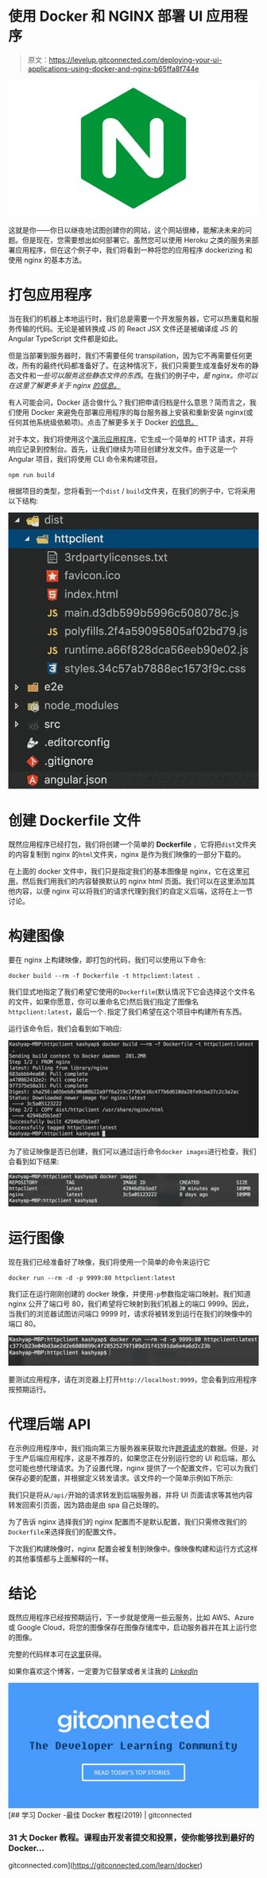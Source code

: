 # 使用 Docker 和 NGINX 部署 UI 应用程序

> 原文：<https://levelup.gitconnected.com/deploying-your-ui-applications-using-docker-and-nginx-b65ffa8f744e>

![](img/2437199148520f2b7c4057bbc5c6b4b1.png)

这就是你——你日以继夜地试图创建你的网站，这个网站很棒，能解决未来的问题。但是现在，您需要想出如何部署它。虽然您可以使用 Heroku 之类的服务来部署应用程序，但在这个例子中，我们将看到一种将您的应用程序 dockerizing 和使用 nginx 的基本方法。

# 打包应用程序

当在我们的机器上本地运行时，我们总是需要一个开发服务器，它可以热重载和服务传输的代码。无论是被转换成 JS 的 React JSX 文件还是被编译成 JS 的 Angular TypeScript 文件都是如此。

但是当部署到服务器时，我们不需要任何 transpilation，因为它不再需要任何更改，所有的最终代码都准备好了。在这种情况下，我们只需要生成准备好发布的静态文件和*一些可以服务这些静态文件的东西*。在我们的例子中，*是 nginx。你可以在这里了解更多关于 nginx [的信息。](https://docs.nginx.com/)*

有人可能会问，Docker 适合做什么？我们把申请归档是什么意思？简而言之，我们使用 Docker 来避免在部署应用程序的每台服务器上安装和重新安装 nginx(或任何其他系统级依赖项)。点击了解更多关于 Docker [的信息。](https://docs.docker.com/get-started/)

对于本文，我们将使用这个[演示应用程序](https://github.com/40x/httpclient)，它生成一个简单的 HTTP 请求，并将响应记录到控制台。首先，让我们继续为项目创建分发文件。由于这是一个 Angular 项目，我们将使用 CLI 命令来构建项目。

```
npm run build
```

根据项目的类型，您将看到一个`dist` / `build`文件夹，在我们的例子中，它将采用以下结构:

![](img/0fab2f5c98a33f7e4db749e00150d990.png)

# 创建 Dockerfile 文件

既然应用程序已经打包，我们将创建一个简单的 **Dockerfile** ，它将把`dist`文件夹的内容复制到 nginx 的`html`文件夹，nginx 是作为我们映像的一部分下载的。

在上面的 docker 文件中，我们只是指定我们的基本图像是 nginx，它在这里[可用](https://hub.docker.com/_/nginx/)，然后我们用我们的内容替换默认的 nginx html 页面。我们可以在这里添加其他内容，以便 nginx 可以将我们的请求代理到我们的自定义后端，这将在上一节讨论。

# 构建图像

要在 nginx 上构建映像，即打包的代码，我们可以使用以下命令:

```
docker build --rm -f Dockerfile -t httpclient:latest .
```

我们显式地指定了我们希望它使用的`Dockerfile`(默认情况下它会选择这个文件名的文件，如果你愿意，你可以重命名它)然后我们指定了图像名`httpclient:latest`，最后一个`.`指定了我们希望在这个项目中构建所有东西。

运行该命令后，我们会看到如下响应:

![](img/11f2ae9c9128824eb90a2c276c1435de.png)

为了验证映像是否已创建，我们可以通过运行命令`docker images`进行检查，我们会看到如下结果:

![](img/3d337cad2f16a934371a883d673ca312.png)

# 运行图像

现在我们已经准备好了映像，我们将使用一个简单的命令来运行它

```
docker run --rm -d -p 9999:80 httpclient:latest
```

我们正在运行刚刚创建的 docker 映像，并使用`-p`参数指定端口映射。我们知道 nginx 公开了端口号 80，我们希望将它映射到我们机器上的端口 9999。因此，当我们的浏览器试图访问端口 9999 时，请求将被转发到运行在我们的映像中的端口 80。

![](img/9377143851d08dc69833b5b9d3869e0f.png)

要测试应用程序，请在浏览器上打开`http://localhost:9999`，您会看到应用程序按预期运行。

# 代理后端 API

在示例应用程序中，我们指向第三方服务器来获取允许[跨源请求](https://en.wikipedia.org/wiki/Cross-origin_resource_sharing)的数据。但是，对于生产后端应用程序，这是不推荐的，如果您正在分别运行您的 UI 和后端，那么您可能也想代理请求。为了设置代理，nginx 提供了一个配置文件，它可以为我们保存必要的配置，并根据定义转发请求。该文件的一个简单示例如下所示:

我们只是将从`/api/`开始的请求转发到后端服务器，并将 UI 页面请求等其他内容转发回索引页面，因为路由是由 spa 自己处理的。

为了告诉 nginx 选择我们的 nginx 配置而不是默认配置，我们只需修改我们的`Dockerfile`来选择我们的配置文件。

下次我们构建映像时，nginx 配置会被复制到映像中。像映像构建和运行方式这样的其他事情都与上面解释的一样。

# 结论

既然应用程序已经按预期运行，下一步就是使用一些云服务，比如 AWS、Azure 或 Google Cloud，将您的图像保存在图像存储库中，启动服务器并在其上运行您的图像。

完整的代码样本可在[这里](https://github.com/40x/httpclient/tree/docker-nginx)获得。

如果你喜欢这个博客，一定要为它鼓掌或者关注我的 [*LinkedIn*](https://www.linkedin.com/in/kashyap-mukkamala/)

[![](img/439094b9a664ef0239afbc4565c6ca49.png)](https://levelup.gitconnected.com/?utm_source=bottom-banner)[](https://gitconnected.com/learn/docker) [## 学习 Docker -最佳 Docker 教程(2019) | gitconnected

### 31 大 Docker 教程。课程由开发者提交和投票，使你能够找到最好的 Docker…

gitconnected.com](https://gitconnected.com/learn/docker)